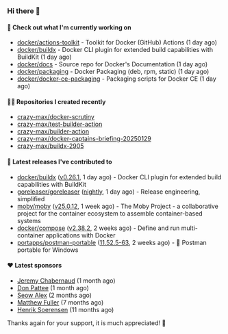 ### Hi there 👋

#### 👷 Check out what I'm currently working on

- [docker/actions-toolkit](https://github.com/docker/actions-toolkit) - Toolkit for Docker (GitHub) Actions (1 day ago)
- [docker/buildx](https://github.com/docker/buildx) - Docker CLI plugin for extended build capabilities with BuildKit (1 day ago)
- [docker/docs](https://github.com/docker/docs) - Source repo for Docker&#39;s Documentation (1 day ago)
- [docker/packaging](https://github.com/docker/packaging) - Docker Packaging (deb, rpm, static) (1 day ago)
- [docker/docker-ce-packaging](https://github.com/docker/docker-ce-packaging) - Packaging scripts for Docker CE (1 day ago)

#### 👨‍💻 Repositories I created recently

- [crazy-max/docker-scrutiny](https://github.com/crazy-max/docker-scrutiny)
- [crazy-max/test-builder-action](https://github.com/crazy-max/test-builder-action)
- [crazy-max/builder-action](https://github.com/crazy-max/builder-action)
- [crazy-max/docker-captains-briefing-20250129](https://github.com/crazy-max/docker-captains-briefing-20250129)
- [crazy-max/buildx-2905](https://github.com/crazy-max/buildx-2905)

#### 🚀 Latest releases I've contributed to

- [docker/buildx](https://github.com/docker/buildx) ([v0.26.1](https://github.com/docker/buildx/releases/tag/v0.26.1), 1 day ago) - Docker CLI plugin for extended build capabilities with BuildKit
- [goreleaser/goreleaser](https://github.com/goreleaser/goreleaser) ([nightly](https://github.com/goreleaser/goreleaser/releases/tag/nightly), 1 day ago) - Release engineering, simplified
- [moby/moby](https://github.com/moby/moby) ([v25.0.12](https://github.com/moby/moby/releases/tag/v25.0.12), 1 week ago) - The Moby Project - a collaborative project for the container ecosystem to assemble container-based systems
- [docker/compose](https://github.com/docker/compose) ([v2.38.2](https://github.com/docker/compose/releases/tag/v2.38.2), 2 weeks ago) - Define and run multi-container applications with Docker
- [portapps/postman-portable](https://github.com/portapps/postman-portable) ([11.52.5-63](https://github.com/portapps/postman-portable/releases/tag/11.52.5-63), 2 weeks ago) - 🚀 Postman portable for Windows

#### ❤️ Latest sponsors
- [Jeremy Chabernaud](https://github.com/djerfy) (1 month ago)
- [Don Pattee](https://github.com/DPattee) (1 month ago)
- [Seow Alex](https://github.com/seowalex) (2 months ago)
- [Matthew Fuller](https://github.com/mathematics333) (7 months ago)
- [Henrik Soerensen](https://github.com/hsoerensen) (11 months ago)

Thanks again for your support, it is much appreciated! 🙏
